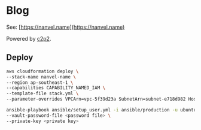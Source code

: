 # Blog

See: [https://nanvel.name](https://nanvel.name)

Powered by [c2p2](https://github.com/nanvel/c2p2).

## Deploy

```bash
aws cloudformation deploy \
--stack-name nanvel-name \
--region ap-southeast-1 \
--capabilities CAPABILITY_NAMED_IAM \
--template-file stack.yml \
--parameter-overrides VPCArn=vpc-5f39d23a SubnetArn=subnet-e718d982 HostedZoneId=Z03618821Z1L9B8875OJ KeyName=nanvel
```

```bash
ansible-playbook ansible/setup_user.yml -i ansible/production -u ubuntu \
--vault-password-file <password file> \
--private-key <private key>
```
